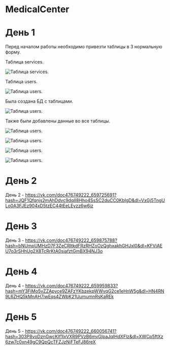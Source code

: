 # MedicalCenter

# День 1
Перед началом работы необходимо привезти таблицы в 3 нормальную форму.

Таблица services.

![Таблица services.](https://sun9-62.userapi.com/impg/RPZFpkCz5JA3keG15NUiahi8gUvWWXRqR-JqYg/Y-DZgYlOCPU.jpg?size=518x563&quality=96&sign=d2bdc19ab8db89d56a559225aa1d3626&type=album)

Таблица users.

![Таблица users.](https://sun9-40.userapi.com/impg/37XGzlI2kcHwj4qsgo2aq20pS3Mz2ICBpLVafQ/Tgaghh2Bt34.jpg?size=1212x539&quality=96&sign=e6a6099de5bc75116a16dc0e46913380&type=album)

Была создана БД с таблицами.

![Таблица users.](https://sun9-71.userapi.com/impg/WXMXMl8TgomW0T4gget5DAdeGOZwMFyIuaWz2w/kfgzyA9RF5o.jpg?size=802x450&quality=96&sign=9d12a0832bf509fed518268344840c27&type=album)

Также были добавлены данные во все таблицы.

 ![Таблица users.](https://sun9-21.userapi.com/impg/i8f9rLyhgK4wwtMdwTreymc9ZGLkMB5AlxRAmQ/WuiUnQWufzc.jpg?size=645x239&quality=96&sign=986586e7f8697dc2e4a1e9a0bd9c3f24&type=album)

![Таблица users.](https://sun9-79.userapi.com/impg/s0do7Gs_a4KFTn_1nFhYLiQSVZcm447_KN9KXw/dMjoHEadr3M.jpg?size=841x105&quality=96&sign=3f6b41a81ffd296ebd326e568a7b1052&type=album)

![Таблица users.](https://sun9-6.userapi.com/impg/RLva6YMCplKV2A9B5x3UC-7XYVQi3Nt94gL-9g/me6r3DWDJjk.jpg?size=473x394&quality=96&sign=ff0a4d5b3d3c9c015682e2ae84fe0a32&type=album)

![Таблица users.](https://sun9-80.userapi.com/impg/XKFOcgP2Z7GHn3Lsep4Z_dEOW1HX4DdWAkoDEA/N-upmrQTjnI.jpg?size=599x87&quality=96&sign=5a135da7e5411a8c4714dac54dfb97b9&type=album)

# День 2
День 2 - https://vk.com/doc476749222_659725691?hash=JQF1Qfqnjs2mAhDdvc9dqII8Hho4SsSC2duCC0KbIgD&dl=VxGj5TngULo0A3FJEz904xD5tzEC44tEeLEyzz6w6jz

# День 3
День 3 - https://vk.com/doc476749222_659875788?hash=bNUmpUMHzD7F3ZeCRItkdFRzRHZoOzQghxakhGHJxI0&dl=KFViAEU7o3rSHhUg2X8TcRrKtA0siafztGmBX94NJ3o

# День 4
День 4 - https://vk.com/doc476749222_659959833?hash=mY3FiMo5vZZApyce9ZAFzYKbzekpWWvqG2ce1eHnW5g&dl=HN4RN9L6ZHQ5kMnAH7iwEqs4ZWbK21UumumnRsKaREk

# День 5
День 5 - https://vk.com/doc476749222_660056741?hash=303P8voDznGwcKIf1lxVXR9PVzB6mvGlpaJqIHdXFlz&dl=XWCp5ftXz6zw7c0xn49gC9QpQcTFZJzNjFTeFJ86reX
